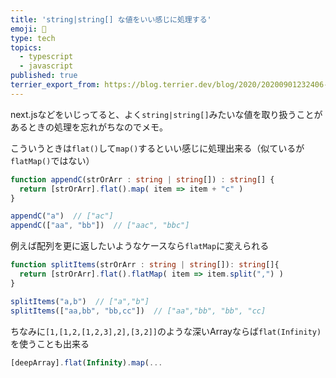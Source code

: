```yaml
---
title: 'string|string[] な値をいい感じに処理する'
emoji: 🦥
type: tech
topics:
  - typescript
  - javascript
published: true
terrier_export_from: https://blog.terrier.dev/blog/2020/20200901232406-string-string/
---
```


next.jsなどをいじってると、よく`string|string[]`みたいな値を取り扱うことがあるときの処理を忘れがちなのでメモ。

こういうときは`flat()`して`map()`するといい感じに処理出来る（似ているが`flatMap()`ではない）

```ts
function appendC(strOrArr : string | string[]) : string[] {
  return [strOrArr].flat().map( item => item + "c" )
}

appendC("a")  // ["ac"]
appendC(["aa", "bb"])  // ["aac", "bbc"]
```

例えば配列を更に返したいようなケースなら`flatMap`に変えられる

```ts
function splitItems(strOrArr : string | string[]): string[]{
  return [strOrArr].flat().flatMap( item => item.split(",") )
}

splitItems("a,b")  // ["a","b"]
splitItems(["aa,bb", "bb,cc"])  // ["aa","bb", "bb", "cc]
```

ちなみに`[1,[1,2,[1,2,3],2],[3,2]]`のような深いArrayならば`flat(Infinity)`を使うことも出来る

```ts
[deepArray].flat(Infinity).map(...
```

